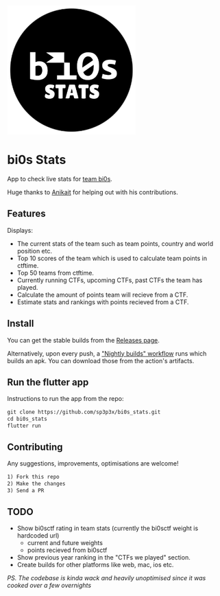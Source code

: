<img src="misc/logo/bi0s_stats_logo.png" alt="logo" width="300" height="300">

# bi0s Stats

App to check live stats for [team bi0s](bi0s.in).

Huge thanks to [Anikait](https://github.com/br34dcrumb) for helping out with his contributions.

## Features

Displays:

-  The current stats of the team such as team points, country and world position etc.
-  Top 10 scores of the team which is used to calculate team points in ctftime.
-  Top 50 teams from ctftime.
-  Currently running CTFs, upcoming CTFs, past CTFs the team has played.
-  Calculate the amount of points team will recieve from a CTF.
-  Estimate stats and rankings with points recieved from a CTF.

## Install

You can get the stable builds from the [Releases page](https://github.com/sp3p3x/bi0s_stats/releases).

Alternatively, upon every push, a ["Nightly builds" workflow](https://github.com/sp3p3x/bi0s_stats/actions) runs which builds an apk. You can download those from the action's artifacts.

## Run the flutter app

Instructions to run the app from the repo:

```
git clone https://github.com/sp3p3x/bi0s_stats.git
cd bi0s_stats
flutter run
```

## Contributing

Any suggestions, improvements, optimisations are welcome!

```
1) Fork this repo
2) Make the changes
3) Send a PR
```

## TODO
 - Show bi0sctf rating in team stats (currently the bi0sctf weight is hardcoded url)
 	- current and future weights
 	- points recieved from bi0sctf
 - Show previous year ranking in the "CTFs we played" section.
 - Create builds for other platforms like web, mac, ios etc.

*PS. The codebase is kinda wack and heavily unoptimised since it was cooked over a few overnights*